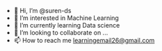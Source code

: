 - 👋 Hi, I’m @suren-ds
- 👀 I’m interested in Machine Learning
- 🌱 I’m currently learning Data science
- 💞️ I’m looking to collaborate on ...
- 📫 How to reach me learningemail26@gmail.com

<!---
suren-ds/suren-ds is a ✨ special ✨ repository because its `README.md` (this file) appears on your GitHub profile.
You can click the Preview link to take a look at your changes.
--->
